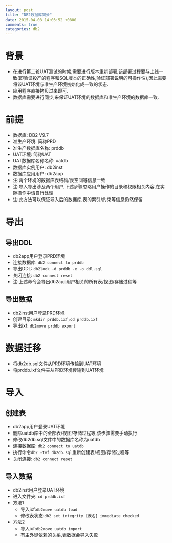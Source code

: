 ```yaml
---
layout: post
title: "DB2数据库同步"
date: 2015-04-08 14:03:52 +0800
comments: true
categories: db2
---
```

# 背景
* 在进行第二轮UAT测试的时候,需要进行版本重新部署,该部署过程要与上线一致(即验证投产的程序和SQL版本的正确性,验证部署说明的可操作性),因此需要将该UAT环境与准生产环境初始化成一致的状态.
* 应用程序直接拷贝过来即可.
* 数据库需要进行同步,来保证UAT环境的数据库和准生产环境的数据库一致.

# 前提
* 数据库: DB2 V9.7
* 准生产环境: 简称PRD 
* 准生产数据库名称: prddb
* UAT环境: 简称UAT
* UAT数据库名称名称: uatdb
* 数据库实例用户: db2inst
* 数据库应用用户: db2app
* 注:两个环境的数据库表结构/表空间等信息一致
* 注:导入导出涉及两个用户,下述步骤忽略用户操作的目录和权限相关内容,在实际操作中请自行处理
* 注:此方法可以保证导入后的数据库,表的索引/约束等信息仍然保留

# 导出
## 导出DDL
* db2app用户登录PRD环境
* 连接数据库: `db2 connect to prddb`
* 导出DDL: `db2look -d prddb -e -o ddl.sql`
* 关闭连接: `db2 connect reset`
* 注:上述命令会导出db2app用户相关的所有表/视图/存储过程等

## 导出数据
* db2inst用户登录PRD环境
* 创建目录: `mkdir prddb.ixf;cd prddb.ixf`
* 导出ixf: `db2move prddb export`

# 数据迁移
* 将db2db.sql文件从PRD环境传输到UAT环境
* 将prddb.ixf文件夹从PRD环境传输到UAT环境

# 导入
## 创建表
* db2app用户登录UAT环境
* 删除uatdb库中的全部表/视图/存储过程等,该步骤需要手动执行
* 修改db2db.sql文件中的数据库名称为uatdb
* 连接数据库: `db2 connect to uatdb`
* 执行命令`db2 -tvf db2db.sql`重新创建表/视图/存储过程等
* 关闭连接: `db2 connect reset`

## 导入数据
* db2inst用户登录UAT环境
* 进入文件夹: `cd prddb.ixf`
* 方法1
    * 导入ixf:`db2move uatdb load`
    * 修改表状态:`db2 set integrity [表名] immediate checked`
* 方法2
    * 导入ixf:`db2move uatdb import`
    * 有主外键依赖的关系,表数据会导入失败

